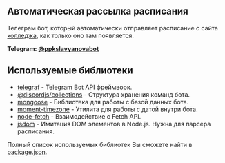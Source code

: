 ## Автоматическая рассылка расписания
Телеграм бот, который автоматически отправляет расписание с сайта [колледжа](https://ppkslavyanova.ru/), как только оно там появляется.

**Telegram: [@ppkslavyanovabot](https://t.me/ppkslavyanovabot)**

## Используемые библиотеки
- [telegraf](https://github.com/telegraf/telegraf) - Telegram Bot API фреймворк.
- [@discordjs/collections](https://github.com/discordjs/collection) - Структура хранения команд бота.
- [mongoose](https://github.com/Automattic/mongoose) - Библиотека для работы с базой данных бота.
- [moment-timezone](https://github.com/moment/moment-timezone) - Утилита для работы с датой внутри бота.
- [node-fetch](https://github.com/node-fetch/node-fetch) - Взаимодействие с Fetch API.
- [jsdom](https://github.com/jsdom/jsdom) - Имитация DOM элементов в Node.js. Нужна для парсера расписания.

Полный список используемых библиотек Вы сможете найти в [package.json](https://github.com/StavZ/timetable-telegram-bot/blob/master/package.json).
